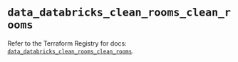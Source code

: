 # `data_databricks_clean_rooms_clean_rooms`

Refer to the Terraform Registry for docs: [`data_databricks_clean_rooms_clean_rooms`](https://registry.terraform.io/providers/databricks/databricks/1.90.0/docs/data-sources/clean_rooms_clean_rooms).
